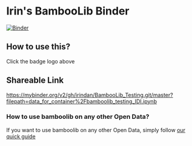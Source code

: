 # Irin's BambooLib Binder
[![Binder](https://mybinder.org/badge_logo.svg)](https://mybinder.org/v2/gh/irindan/BambooLib_Testing.git/master?filepath=data_for_container%2Fbamboolib_testing_IDI.ipynb)

## How to use this?
Click the badge logo above

## Shareable Link
https://mybinder.org/v2/gh/irindan/BambooLib_Testing.git/master?filepath=data_for_container%2Fbamboolib_testing_IDI.ipynb

### How to use bamboolib on any other Open Data?
If you want to use bamboolib on any other Open Data, simply follow [our quick guide](https://github.com/8080labs/bamboolib_binder_template/blob/master/create_your_own_binder.md)
